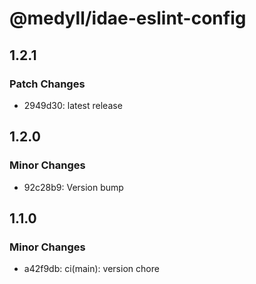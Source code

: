 # @medyll/idae-eslint-config

## 1.2.1

### Patch Changes

- 2949d30: latest release

## 1.2.0

### Minor Changes

- 92c28b9: Version bump

## 1.1.0

### Minor Changes

- a42f9db: ci(main): version chore
